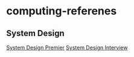# computing-referenes



## System Design

[System Design Premier](https://github.com/donnemartin/system-design-primer)
[System Design Interview](https://www.amazon.ca/System-Design-Interview-insiders-Second/dp/B08CMF2CQF/ref=sr_1_1?dchild=1&keywords=System+design&qid=1630884001&sr=8-1)

